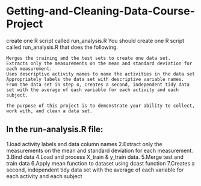 # Getting-and-Cleaning-Data-Course-Project
create one R script called run_analysis.R 
You should create one R script called run_analysis.R that does the following.

    Merges the training and the test sets to create one data set.
    Extracts only the measurements on the mean and standard deviation for each measurement.
    Uses descriptive activity names to name the activities in the data set
    Appropriately labels the data set with descriptive variable names.
    From the data set in step 4, creates a second, independent tidy data set with the average of each variable for each activity and each subject.
    
    The purpose of this project is to demonstrate your ability to collect, work with, and clean a data set.

## In the run-analysis.R file:
1.load activity labels and data column names
2.Extract only the measurements on the mean and standard deviation for each measurement.
3.Bind data 
4.Load and process X_train & y_train data.
5.Merge test and train data
6.Apply mean function to dataset using dcast function
7.Creates a second, independent tidy data set with the average of each variable for each activity and each subject
